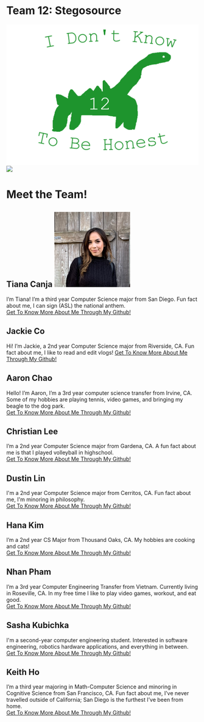 # Team 12: Stegosource
![](/admin/branding/dino1.png)
<img src="dino1.png" height="200"/>

# Meet the Team! 
## Tiana Canja ![](/extra/tiana.png)  
I’m Tiana! I’m a third year Computer Science major from San Diego. Fun fact about me, I can sign (ASL) the national anthem.  
[Get To Know More About Me Through My Github!](https://github.com/tcanja)  

## Jackie Co  
Hi! I’m Jackie, a 2nd year Computer Science major from Riverside, CA. Fun fact about me, I like to read and edit vlogs!
[Get To Know More About Me Through My Github!](https://github.com/j2c0)  

## Aaron Chao  
Hello! I’m Aaron, I’m a 3rd year computer science transfer from Irvine, CA. Some of my hobbies are playing tennis, video games, and bringing my beagle to the dog park.  
[Get To Know More About Me Through My Github!](https://github.com/aaronc789)  

## Christian Lee  
I’m a 2nd year Computer Science major from Gardena, CA. A fun fact about me is that I played volleyball in highschool.  
[Get To Know More About Me Through My Github!](https://github.com/Susreveda)  

## Dustin Lin  
I'm a 2nd year Computer Science major from Cerritos, CA. Fun fact about me, I'm minoring in philosophy.    
[Get To Know More About Me Through My Github!](https://github.com/DustinLin)  

## Hana Kim  
I’m a 2nd year CS Major from Thousand Oaks, CA. My hobbies are cooking and cats!  
[Get To Know More About Me Through My Github!](https://github.com/hanakims)  

## Nhan Pham  
I’m a 3rd year Computer Engineering Transfer from Vietnam. Currently living in Roseville, CA. In my free time I like to play video games, workout, and eat good.  
[Get To Know More About Me Through My Github!](https://github.com/n2pham)  

## Sasha Kubichka  
I'm a second-year computer engineering student. Interested in software engineering, robotics hardware applications, and everything in between.  
[Get To Know More About Me Through My Github!](https://github.com/Sasha45/)  

## Keith Ho  
I’m a third year majoring in  Math-Computer Science and minoring in Cognitive Science from San Francisco, CA. Fun fact about me, I’ve never travelled outside of California; San Diego is the furthest I’ve been from home.     
[Get To Know More About Me Through My Github!](https://github.com/KeithDHo)  
